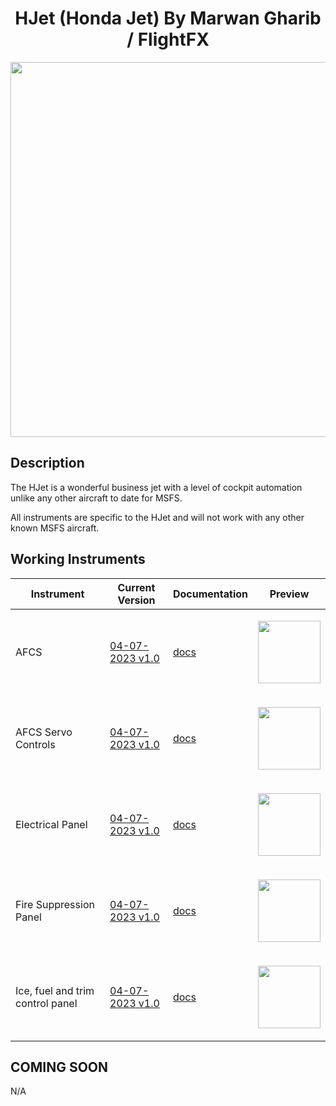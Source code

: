 <!-- PROJECT LOGO -->
<p align="center">
  <h1 align="center">HJet (Honda Jet) By Marwan Gharib / FlightFX</h1>
</p>


<p align="center"><img src="https://user-images.githubusercontent.com/75218511/230662957-ba29a908-cb87-4464-9027-71dcf224daaa.png" width="600"/></p>

## Description
<p>The HJet is a wonderful business jet with a level of cockpit automation unlike any other aircraft to date for MSFS. </p>

<p>All instruments are specific to the HJet and will not work with any other known MSFS aircraft. </p>


<!-- ABOUT THE PROJECT -->
## Working Instruments

Instrument | Current Version | Documentation | Preview
-------------|-----------------|--------------|--------------
AFCS | [04-07-2023 v1.0](https://github.com/Simstrumentation/Air-Manager/blob/main/Instruments/HJet/AFCS_Servo/HJet%20(MG%20FlightFX)%20-%20AFC%20Servo%20Power.siff?raw=true) | [docs](https://github.com/Simstrumentation/Air-Manager/tree/main/Instruments/HJet/AFCS_Servo) | <p align="center"><img src="https://github.com/Simstrumentation/Air-Manager/blob/main/Instruments/HJet/AFCS/aa18f801-f3a1-4368-30a6-6f7b91f7af3b/preview.png?raw=true" width="100"> </p>
AFCS Servo Controls | [04-07-2023 v1.0](https://github.com/Simstrumentation/Air-Manager/blob/main/Instruments/HJet/AFCS/HJet%20(MG%20FlightFX)%20-%20AFCS.siff?raw=true) | [docs](https://github.com/Simstrumentation/Air-Manager/tree/main/Instruments/HJet/AFCS) | <p align="center"><img src="https://github.com/Simstrumentation/Air-Manager/blob/main/Instruments/HJet/AFCS_Servo/710cb912-d513-447a-1ea8-efe930b89b2c/preview.png?raw=true" width="100"> </p>
Electrical Panel | [04-07-2023 v1.0](https://github.com/Simstrumentation/Air-Manager/blob/main/Instruments/HJet/Electrical_Panel/HJet%20(MG%20FlightFX)%20-%20Electrical%20Switch%20Panel.siff?raw=true) | [docs](https://github.com/Simstrumentation/Air-Manager/tree/main/Instruments/HJet/Electrical_Panel) | <p align="center"><img src="https://github.com/Simstrumentation/Air-Manager/blob/main/Instruments/HJet/Electrical_Panel/65342c16-d1ee-4740-14f9-caf4b5683be5/preview.png?raw=true" width="100"> </p>
Fire Suppression Panel | [04-07-2023 v1.0](https://github.com/Simstrumentation/Air-Manager/blob/main/Instruments/HJet/Fire_Suppression/HJet%20(MG%20FlightFX)%20-%20Fire%20Suppression.siff?raw=true) | [docs](https://github.com/Simstrumentation/Air-Manager/tree/main/Instruments/HJet/Fire_Suppression) | <p align="center"><img src="https://github.com/Simstrumentation/Air-Manager/blob/main/Instruments/HJet/Fire_Suppression/ea1be16a-2db3-4d03-3868-5df74bfb13f8/preview.png?raw=true" width="100"> </p>
Ice, fuel and trim control panel | [04-07-2023 v1.0](https://github.com/Simstrumentation/Air-Manager/blob/main/Instruments/HJet/Ice_fuel_trim/HJet%20(MG%20FlightFX)%20-%20Ice%2C%20Fuel%20and%20Trim%20Panel.siff?raw=true) | [docs](https://github.com/Simstrumentation/Air-Manager/tree/main/Instruments/HJet/Ice_fuel_trim) | <p align="center"><img src="https://github.com/Simstrumentation/Air-Manager/blob/main/Instruments/HJet/Ice_fuel_trim/3143e7b0-a2fc-4caf-a5bc-0d9e180102fe/preview.png?raw=true?raw=true" width="100"> </p>

## COMING SOON
N/A










